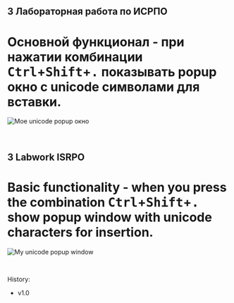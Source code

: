 ## 3 Лабораторная работа по ИСРПО

# Основной функционал - при нажатии комбинации <kbd>Ctrl</kbd>+<kbd>Shift</kbd>+<kbd>.</kbd> показывать popup окно с unicode символами для вставки.

![Мое unicode popup окно](http://i.imgur.com/3P9FhlH.png)

<br>

## 3 Labwork ISRPO

# Basic functionality - when you press the combination <kbd>Ctrl</kbd>+<kbd>Shift</kbd>+<kbd>.</kbd> show popup window with unicode characters for insertion.

![My unicode popup window](http://i.imgur.com/3P9FhlH.png)

<br>

History:

 - v1.0